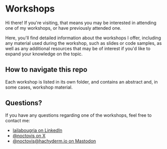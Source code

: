# Workshops

Hi there! If you're visiting, that means you may be interested in attending one of my workshops, or have previously attended one.

Here, you'll find detailed information about the workshops I offer, including any material used during the workshop, such as slides or code samples, as well as any additional resources that may be of interest if you'd like to expand your knowledge on the topic.

## How to navigate this repo

Each workshop is listed in its own folder, and contains an abstract and, in some cases, workshop material.

## Questions?

If you have any questions regarding one of the workshops, feel free to contact me:

- [lailabougria on LinkedIn](http://linkedin.com/in/lailabougria)
- [@noctovis on X](http://x.com/noctovis)
- [@noctovis@hachyderm.io on Mastodon](https://hachyderm.io/@noctovis)
